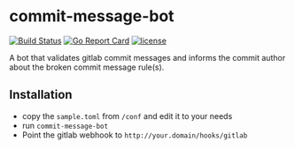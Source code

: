 # commit-message-bot

[![Build Status](https://img.shields.io/travis/karriereat/commit-message-bot.svg?style=flat-square)](https://travis-ci.org/karriereat/commit-message-bot)
[![Go Report Card](https://goreportcard.com/badge/github.com/karriereat/commit-message-bot?style=flat-square)](https://goreportcard.com/report/github.com/karriereat/commit-message-bot)
[![license](https://img.shields.io/badge/license-Apache%202.0-brightgreen.svg?style=flat-square)](https://github.com/karriereat/commit-message-bot/blob/master/LICENSE)

A bot that validates gitlab commit messages and informs the commit author about the broken commit message rule(s).

## Installation

- copy the `sample.toml` from `/conf` and edit it to your needs
- run `commit-message-bot`
- Point the gitlab webhook to `http://your.domain/hooks/gitlab`
